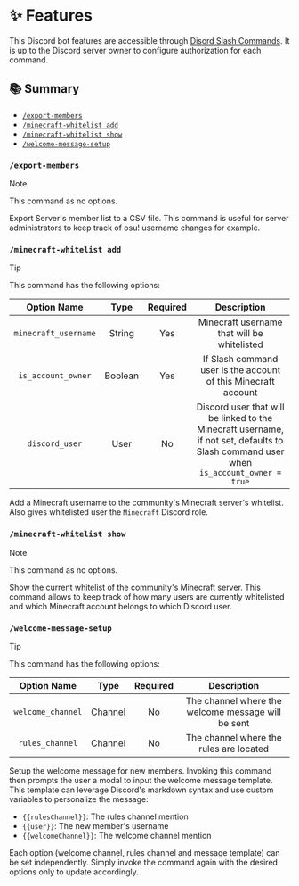 # ✨ Features <!-- omit in toc -->

This Discord bot features are accessible through [Disord Slash Commands](https://support-apps.discord.com/hc/en-us/articles/26501837786775-Slash-Commands-FAQ). It is up to the Discord server owner to configure authorization for each command.

## 📚 Summary <!-- omit in toc -->

- [`/export-members`](#export-members)
- [`/minecraft-whitelist add`](#minecraft-whitelist-add)
- [`/minecraft-whitelist show`](#minecraft-whitelist-show)
- [`/welcome-message-setup`](#welcome-message-setup)

### `/export-members`

> [!NOTE]
>
> This command as no options.

Export Server's member list to a CSV file. This command is useful for server administrators to keep track of osu! username changes for example.

### `/minecraft-whitelist add`

> [!TIP]
>
> This command has the following options:
>
> |     Option Name      |  Type   | Required |                                                              Description                                                              |
> | :------------------: | :-----: | :------: | :-----------------------------------------------------------------------------------------------------------------------------------: |
> | `minecraft_username` | String  |   Yes    |                                              Minecraft username that will be whitelisted                                              |
> |  `is_account_owner`  | Boolean |   Yes    |                                    If Slash command user is the account of this Minecraft account                                     |
> |    `discord_user`    |  User   |    No    | Discord user that will be linked to the Minecraft username, if not set, defaults to Slash command user when `is_account_owner = true` |

Add a Minecraft username to the community's Minecraft server's whitelist. Also gives whitelisted user the `Minecraft` Discord role.

### `/minecraft-whitelist show`

> [!NOTE]
>
> This command as no options.

Show the current whitelist of the community's Minecraft server. This command allows to keep track of how many users are currently whitelisted and which Minecraft account belongs to which Discord user.

### `/welcome-message-setup`

> [!TIP]
>
> This command has the following options:
>
> |    Option Name    |  Type   | Required |                    Description                     |
> | :---------------: | :-----: | :------: | :------------------------------------------------: |
> | `welcome_channel` | Channel |    No    | The channel where the welcome message will be sent |
> |  `rules_channel`  | Channel |    No    |      The channel where the rules are located       |

Setup the welcome message for new members. Invoking this command then prompts the user a modal to input the welcome message template. This template can leverage Discord's markdown syntax and use custom variables to personalize the message:

- `{{rulesChannel}}`: The rules channel mention
- `{{user}}`: The new member's username
- `{{welcomeChannel}}`: The welcome channel mention

Each option (welcome channel, rules channel and message template) can be set independently. Simply invoke the command again with the desired options only to update accordingly.
